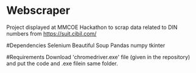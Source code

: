 # Webscraper

Project displayed at MMCOE Hackathon to scrap data related to DIN numbers from https://suit.cibil.com/

#Dependencies
Selenium
Beautiful Soup
Pandas 
numpy
tkinter

#Requirements 
Download 'chromedriver.exe' file (given in the repository) and put the code and .exe filein same folder.
